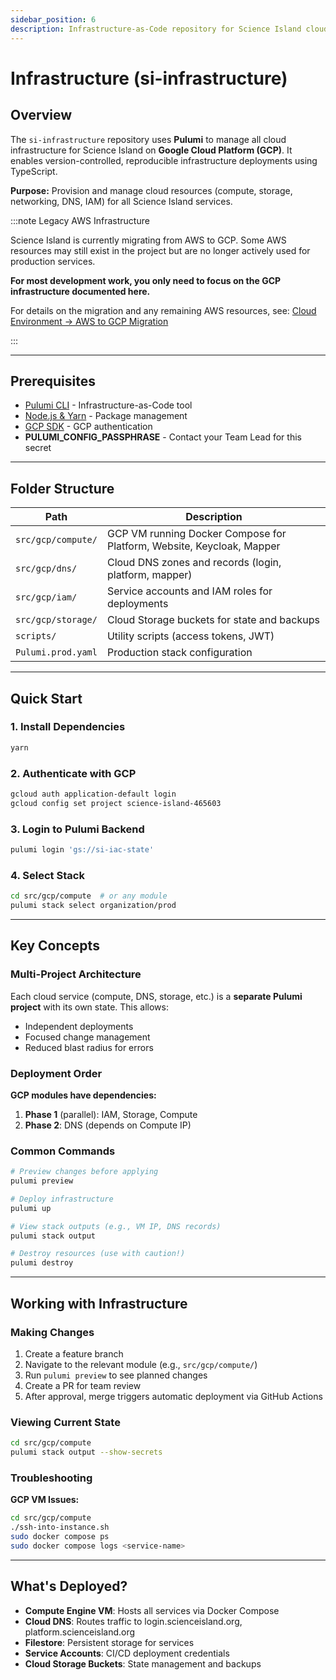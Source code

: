 ```yaml
---
sidebar_position: 6
description: Infrastructure-as-Code repository for Science Island cloud resources.
---
```


# Infrastructure (si-infrastructure)

## Overview

The `si-infrastructure` repository uses **Pulumi** to manage all cloud infrastructure for Science Island on **Google Cloud Platform (GCP)**. It enables version-controlled, reproducible infrastructure deployments using TypeScript.

**Purpose:** Provision and manage cloud resources (compute, storage, networking, DNS, IAM) for all Science Island services.

:::note Legacy AWS Infrastructure

Science Island is currently migrating from AWS to GCP. Some AWS resources may still exist in the project but are no longer actively used for production services. 

**For most development work, you only need to focus on the GCP infrastructure documented here.**

For details on the migration and any remaining AWS resources, see: [Cloud Environment → AWS to GCP Migration](/guides/cloud-environment/migration-aws-gcp/overview)

:::

---

## Prerequisites

- [Pulumi CLI](https://www.pulumi.com/docs/get-started/) - Infrastructure-as-Code tool
- [Node.js & Yarn](https://classic.yarnpkg.com/lang/en/docs/install/) - Package management
- [GCP SDK](https://cloud.google.com/sdk/docs/install) - GCP authentication
- **PULUMI_CONFIG_PASSPHRASE** - Contact your Team Lead for this secret

---

## Folder Structure

| Path | Description |
|------|-------------|
| `src/gcp/compute/` | GCP VM running Docker Compose for Platform, Website, Keycloak, Mapper |
| `src/gcp/dns/` | Cloud DNS zones and records (login, platform, mapper) |
| `src/gcp/iam/` | Service accounts and IAM roles for deployments |
| `src/gcp/storage/` | Cloud Storage buckets for state and backups |
| `scripts/` | Utility scripts (access tokens, JWT) |
| `Pulumi.prod.yaml` | Production stack configuration |

---

## Quick Start

### 1. Install Dependencies

```bash
yarn
```

### 2. Authenticate with GCP

```bash
gcloud auth application-default login
gcloud config set project science-island-465603
```

### 3. Login to Pulumi Backend

```bash
pulumi login 'gs://si-iac-state'
```

### 4. Select Stack

```bash
cd src/gcp/compute  # or any module
pulumi stack select organization/prod
```

---

## Key Concepts

### Multi-Project Architecture

Each cloud service (compute, DNS, storage, etc.) is a **separate Pulumi project** with its own state. This allows:
- Independent deployments
- Focused change management
- Reduced blast radius for errors

### Deployment Order

**GCP modules have dependencies:**
1. **Phase 1** (parallel): IAM, Storage, Compute
2. **Phase 2**: DNS (depends on Compute IP)

### Common Commands

```bash
# Preview changes before applying
pulumi preview

# Deploy infrastructure
pulumi up

# View stack outputs (e.g., VM IP, DNS records)
pulumi stack output

# Destroy resources (use with caution!)
pulumi destroy
```

---

## Working with Infrastructure

### Making Changes

1. Create a feature branch
2. Navigate to the relevant module (e.g., `src/gcp/compute/`)
3. Run `pulumi preview` to see planned changes
4. Create a PR for team review
5. After approval, merge triggers automatic deployment via GitHub Actions

### Viewing Current State

```bash
cd src/gcp/compute
pulumi stack output --show-secrets
```

### Troubleshooting

**GCP VM Issues:**
```bash
cd src/gcp/compute
./ssh-into-instance.sh
sudo docker compose ps
sudo docker compose logs <service-name>
```

---

## What's Deployed?

- **Compute Engine VM**: Hosts all services via Docker Compose
- **Cloud DNS**: Routes traffic to login.scienceisland.org, platform.scienceisland.org
- **Filestore**: Persistent storage for services
- **Service Accounts**: CI/CD deployment credentials
- **Cloud Storage Buckets**: State management and backups

